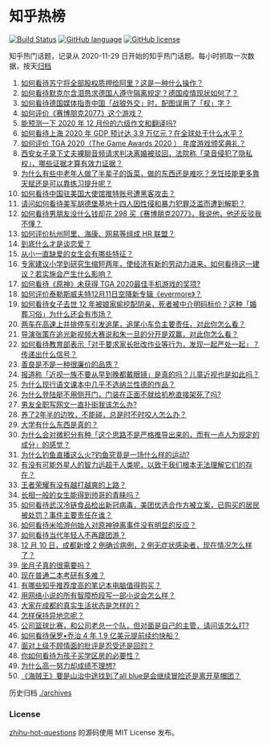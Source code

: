 # 知乎热榜
[![Build Status](https://github.com/ToWeLong/zhihu-hot-questions/workflows/CI/badge.svg)](https://github.com/ToWeLong/zhihu-hot-questions/actions)
[![GitHub language](https://img.shields.io/badge/language-golang-orange.svg)](https://golang.org/)
[![GitHub license](https://img.shields.io/github/license/ToWeLong/zhihu-hot-questions)](https://github.com/ToWeLong/zhihu-hot-questions/blob/main/LICENSE)

知乎热门话题，记录从 2020-11-29 日开始的知乎热门话题。每小时抓取一次数据，按天[归档](./archives)

<!-- BEGIN -->

1. [如何看待苏宁将全部股权质押给阿里？这是一种什么操作？](https://www.zhihu.com/question/434233129)
1. [如何看待默克尔含泪恳求德国人遵守隔离规定？德国疫情现状如何了？](https://www.zhihu.com/question/434179948)
1. [如何看待德国媒体指责中国「战狼外交」时，配图误用了「杈」字？](https://www.zhihu.com/question/434300881)
1. [如何评价《赛博朋克2077》这个游戏？](https://www.zhihu.com/question/434143828)
1. [能预测一下 2020 年 12 月份的六级作文和翻译吗?](https://www.zhihu.com/question/429038018)
1. [如何看待上海 2020 年 GDP 预计达 3.9 万亿元？在全球处于什么水平？](https://www.zhihu.com/question/434241272)
1. [如何评价 TGA 2020（The Game Awards 2020 ） 年度游戏颁奖典礼？](https://www.zhihu.com/question/434229209)
1. [西安女子录下丈夫裸聊音频请求判决离婚被驳回，法院称「录音侵犯了隐私权」，哪些证据才算有效力证据？](https://www.zhihu.com/question/434315896)
1. [为什么有些中老年人做了半辈子的饭菜，做的东西还是难吃？烹饪技能更多靠天赋还是可以靠练习提升呢？](https://www.zhihu.com/question/433723927)
1. [如何看待中国驻美国大使馆推特账号遭黑客攻击？](https://www.zhihu.com/question/434199178)
1. [请问如何看待美军胡德堡基地十四人因性侵和暴力犯罪泛滥而遭到解职？](https://www.zhihu.com/question/434150642)
1. [如何看待男朋友没什么钱却花 298 买《赛博朋克2077》，我说他，他还反驳我不懂？](https://www.zhihu.com/question/395466027)
1. [如何评价杭州阿里、海康、网易等组成 HR 联盟？](https://www.zhihu.com/question/434158902)
1. [到底什么才是谈恋爱？](https://www.zhihu.com/question/383928922)
1. [从小一直缺爱的女生会有哪些特征？](https://www.zhihu.com/question/279159280)
1. [专家建议小学到研究生缩短两年，使经济有新的劳动力进来，如何看待这一建议？若实施会产生什么影响？](https://www.zhihu.com/question/434298030)
1. [如何看待《原神》未获得 TGA 2020最佳手机游戏的奖项?](https://www.zhihu.com/question/434315547)
1. [如何评价泰勒斯威夫特12月11日空降新专辑《evermore》？](https://www.zhihu.com/question/434262654)
1. [如何看待女子去世 12 年被娘家偷挖配阴亲，死者被中介明码标价？这种「婚葬习俗」为什么还会有市场？](https://www.zhihu.com/question/434301669)
1. [两车在高速上并排停车引发追尾，追尾小车负主要责任，对此你怎么看？](https://www.zhihu.com/question/434032959)
1. [导演张策在追光新视频大赛说和朱一旦的分开是双赢，对此你怎么看？](https://www.zhihu.com/question/434180014)
1. [如何看待教育部表示「对于要求家长批改作业等行为，发现一起严处一起」？传递出什么信号？](https://www.zhihu.com/question/434174869)
1. [善良是不是一种很廉价的品质？](https://www.zhihu.com/question/25673349)
1. [报道称「近视一族不要从早到晚都戴眼镜」是真的吗？儿童近视也是如此吗？](https://www.zhihu.com/question/434213973)
1. [为什么现行语文课本中几乎不选纳兰性德的作品？](https://www.zhihu.com/question/27292549)
1. [为什么登陆艇不用侧开门，门装在正面不就给机枪直接架死了吗?](https://www.zhihu.com/question/431852718)
1. [男友全职写网文一直扑街我该怎么办?](https://www.zhihu.com/question/434119518)
1. [养了2年半的边牧，不能碰，总是时不时咬人怎么办？](https://www.zhihu.com/question/433519463)
1. [大学有什么东西是真的？](https://www.zhihu.com/question/430807321)
1. [为什么会对微积分有种「这个思路不是严格推导出来的，而有一点人为规定的成分」的感觉？](https://www.zhihu.com/question/432533424)
1. [为什么钓鱼直播这么火?钓鱼究竟是一场什么样的运动?](https://www.zhihu.com/question/434175623)
1. [有没有可能外星人的智力远超于人类呢，以致于我们根本无法理解它们的存在？](https://www.zhihu.com/question/433695554)
1. [王者荣耀有没有越打越爽的上路？](https://www.zhihu.com/question/424873560)
1. [长相一般的女生能得到帅哥的青睐吗？](https://www.zhihu.com/question/410986119)
1. [如何看待武汉冷链食品检出新冠病毒，美团优选合作方被立案，已购买的居民被处罚？事件主要责任在谁？](https://www.zhihu.com/question/434329457)
1. [如何看待米哈游创始人对原神钟离事件没有明显的反应？](https://www.zhihu.com/question/434066279)
1. [如何看待当代年轻人不再跟团游？](https://www.zhihu.com/question/434013799)
1. [12 月 10 日，成都新增 2 例确诊病例，2 例无症状感染者，现在情况怎么样了？](https://www.zhihu.com/question/434262049)
1. [坐月子真的很需要吗？](https://www.zhihu.com/question/430742837)
1. [现在普通二本考研有多难？](https://www.zhihu.com/question/358015382)
1. [有哪些知乎推荐度高的笔记本电脑值得购买？](https://www.zhihu.com/question/350706982)
1. [用网络小说的所有智障桥段写一部小说会怎么样？](https://www.zhihu.com/question/344563864)
1. [大家在成都的真实生活状态是怎样的？](https://www.zhihu.com/question/410535427)
1. [怎样保持异地恋呢？](https://www.zhihu.com/question/320694344)
1. [公司篮球比赛，和公司老总一个队，但对面是自己的主管，请问该怎么打?](https://www.zhihu.com/question/433598437)
1. [如何看待保罗•乔治 4 年 1.9 亿美元提前续约快船？](https://www.zhihu.com/question/434303891)
1. [面对上级不顾情面的批评是忍受还是回怼？](https://www.zhihu.com/question/429054708)
1. [你如何看待为孩子买学区房的必要性？](https://www.zhihu.com/question/431875735)
1. [为什么高一努力却成绩不理想?](https://www.zhihu.com/question/433556467)
1. [《海贼王》要是山治中途找到了all blue是会继续冒险还是离开草帽团？](https://www.zhihu.com/question/430991503)

<!-- END -->

历史归档 [./archives](./archives)


### License
[zhihu-hot-questions](https://github.com/towelong/zhihu-hot-questions) 的源码使用 MIT License 发布。